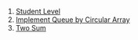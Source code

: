 1. [Student Level](src/com/piyush/oodesign/StudentLevel/StudentLevelMain.java)
2. [Implement Queue by Circular Array](src/com/piyush/oodesign/CircularQueue/CircularQueueMain.java)
3. [Two Sum](src/com/piyush/oodesign/TwoSum/TwoSumMain.java)
